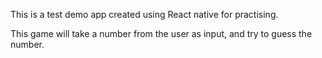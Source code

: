 This is a test demo app created using React native for practising.

This game will take a number from the user as input, and try to guess the number.
